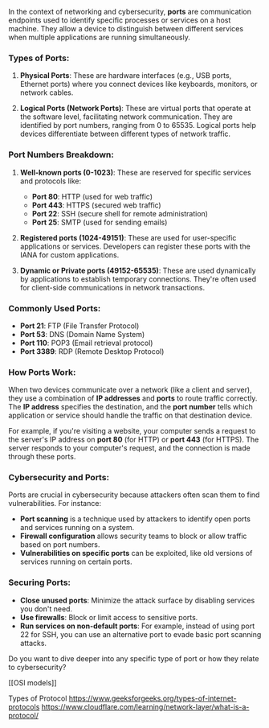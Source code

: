 In the context of networking and cybersecurity, **ports** are communication endpoints used to identify specific processes or services on a host machine. They allow a device to distinguish between different services when multiple applications are running simultaneously.

### Types of Ports:
1. **Physical Ports**: These are hardware interfaces (e.g., USB ports, Ethernet ports) where you connect devices like keyboards, monitors, or network cables.

2. **Logical Ports (Network Ports)**: These are virtual ports that operate at the software level, facilitating network communication. They are identified by port numbers, ranging from 0 to 65535. Logical ports help devices differentiate between different types of network traffic.

### Port Numbers Breakdown:
1. **Well-known ports (0-1023)**: These are reserved for specific services and protocols like:
   - **Port 80**: HTTP (used for web traffic)
   - **Port 443**: HTTPS (secured web traffic)
   - **Port 22**: SSH (secure shell for remote administration)
   - **Port 25**: SMTP (used for sending emails)

2. **Registered ports (1024-49151)**: These are used for user-specific applications or services. Developers can register these ports with the IANA for custom applications.

3. **Dynamic or Private ports (49152-65535)**: These are used dynamically by applications to establish temporary connections. They're often used for client-side communications in network transactions.

### Commonly Used Ports:
- **Port 21**: FTP (File Transfer Protocol)
- **Port 53**: DNS (Domain Name System)
- **Port 110**: POP3 (Email retrieval protocol)
- **Port 3389**: RDP (Remote Desktop Protocol)

### How Ports Work:
When two devices communicate over a network (like a client and server), they use a combination of **IP addresses** and **ports** to route traffic correctly. The **IP address** specifies the destination, and the **port number** tells which application or service should handle the traffic on that destination device.

For example, if you're visiting a website, your computer sends a request to the server's IP address on **port 80** (for HTTP) or **port 443** (for HTTPS). The server responds to your computer's request, and the connection is made through these ports.

### Cybersecurity and Ports:
Ports are crucial in cybersecurity because attackers often scan them to find vulnerabilities. For instance:
- **Port scanning** is a technique used by attackers to identify open ports and services running on a system.
- **Firewall configuration** allows security teams to block or allow traffic based on port numbers.
- **Vulnerabilities on specific ports** can be exploited, like old versions of services running on certain ports.

### Securing Ports:
- **Close unused ports**: Minimize the attack surface by disabling services you don't need.
- **Use firewalls**: Block or limit access to sensitive ports.
- **Run services on non-default ports**: For example, instead of using port 22 for SSH, you can use an alternative port to evade basic port scanning attacks.

Do you want to dive deeper into any specific type of port or how they relate to cybersecurity?


[[OSI models]]

Types of Protocol
	https://www.geeksforgeeks.org/types-of-internet-protocols
	https://www.cloudflare.com/learning/network-layer/what-is-a-protocol/
